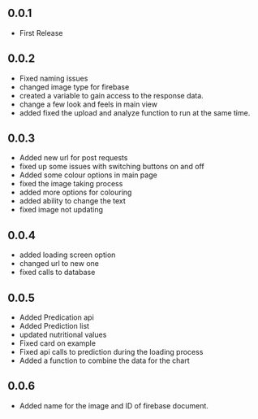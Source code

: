 ## 0.0.1

* First Release

## 0.0.2

* Fixed naming issues
* changed image type for firebase
* created a variable to gain access to the response data.
* change a few look and feels in main view
* added fixed the upload and analyze function to run at the same time.

## 0.0.3

* Added new url for post requests
* fixed up some issues with switching buttons on and off
* Added some colour options in main page
* fixed the image taking process
* added more options for colouring
* added ability to change the text
* fixed image not updating

## 0.0.4

* added loading screen option
* changed url to new one
* fixed calls to database

## 0.0.5

* Added Predication api
* Added Prediction list
* updated nutritional values
* Fixed card on example
* Fixed api calls to prediction during the loading process
* Added a function to combine the data for the chart

## 0.0.6

* Added name for the image and ID of firebase document.
